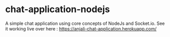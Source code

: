 # chat-application-nodejs
A simple chat application using core concepts of NodeJs and Socket.io. See it working live over here : https://anjali-chat-application.herokuapp.com/
